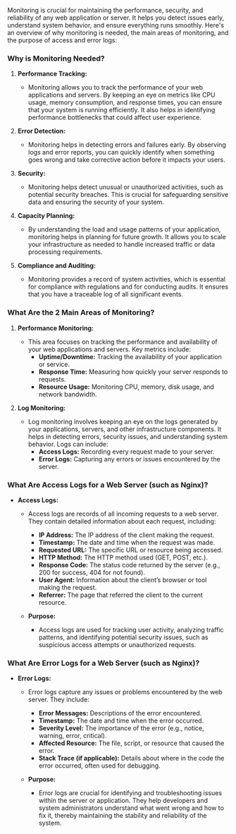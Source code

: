 Monitoring is crucial for maintaining the performance, security, and reliability of any web application or server. It helps you detect issues early, understand system behavior, and ensure everything runs smoothly. Here's an overview of why monitoring is needed, the main areas of monitoring, and the purpose of access and error logs:

### Why is Monitoring Needed?

1. **Performance Tracking:**
   - Monitoring allows you to track the performance of your web applications and servers. By keeping an eye on metrics like CPU usage, memory consumption, and response times, you can ensure that your system is running efficiently. It also helps in identifying performance bottlenecks that could affect user experience.

2. **Error Detection:**
   - Monitoring helps in detecting errors and failures early. By observing logs and error reports, you can quickly identify when something goes wrong and take corrective action before it impacts your users.

3. **Security:**
   - Monitoring helps detect unusual or unauthorized activities, such as potential security breaches. This is crucial for safeguarding sensitive data and ensuring the security of your system.

4. **Capacity Planning:**
   - By understanding the load and usage patterns of your application, monitoring helps in planning for future growth. It allows you to scale your infrastructure as needed to handle increased traffic or data processing requirements.

5. **Compliance and Auditing:**
   - Monitoring provides a record of system activities, which is essential for compliance with regulations and for conducting audits. It ensures that you have a traceable log of all significant events.

### What Are the 2 Main Areas of Monitoring?

1. **Performance Monitoring:**
   - This area focuses on tracking the performance and availability of your web applications and servers. Key metrics include:
     - **Uptime/Downtime:** Tracking the availability of your application or service.
     - **Response Time:** Measuring how quickly your server responds to requests.
     - **Resource Usage:** Monitoring CPU, memory, disk usage, and network bandwidth.

2. **Log Monitoring:**
   - Log monitoring involves keeping an eye on the logs generated by your applications, servers, and other infrastructure components. It helps in detecting errors, security issues, and understanding system behavior. Logs can include:
     - **Access Logs:** Recording every request made to your server.
     - **Error Logs:** Capturing any errors or issues encountered by the server.

### What Are Access Logs for a Web Server (such as Nginx)?

- **Access Logs:**
  - Access logs are records of all incoming requests to a web server. They contain detailed information about each request, including:
    - **IP Address:** The IP address of the client making the request.
    - **Timestamp:** The date and time when the request was made.
    - **Requested URL:** The specific URL or resource being accessed.
    - **HTTP Method:** The HTTP method used (GET, POST, etc.).
    - **Response Code:** The status code returned by the server (e.g., 200 for success, 404 for not found).
    - **User Agent:** Information about the client’s browser or tool making the request.
    - **Referrer:** The page that referred the client to the current resource.

  - **Purpose:**
    - Access logs are used for tracking user activity, analyzing traffic patterns, and identifying potential security issues, such as suspicious access attempts or unauthorized requests.

### What Are Error Logs for a Web Server (such as Nginx)?

- **Error Logs:**
  - Error logs capture any issues or problems encountered by the web server. They include:
    - **Error Messages:** Descriptions of the error encountered.
    - **Timestamp:** The date and time when the error occurred.
    - **Severity Level:** The importance of the error (e.g., notice, warning, error, critical).
    - **Affected Resource:** The file, script, or resource that caused the error.
    - **Stack Trace (if applicable):** Details about where in the code the error occurred, often used for debugging.

  - **Purpose:**
    - Error logs are crucial for identifying and troubleshooting issues within the server or application. They help developers and system administrators understand what went wrong and how to fix it, thereby maintaining the stability and reliability of the system.